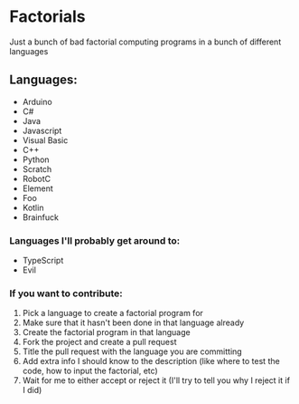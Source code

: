 # Factorials
Just a bunch of bad factorial computing programs in a bunch of different languages


## Languages:
* Arduino  
* C#  
* Java  
* Javascript  
* Visual Basic  
* C++  
* Python  
* Scratch  
* RobotC  
* Element  
* Foo  
* Kotlin
* Brainfuck

### Languages I'll probably get around to:
* TypeScript  
* Evil

### If you want to contribute:  
1. Pick a language to create a factorial program for
2. Make sure that it hasn't been done in that language already
3. Create the factorial program in that language
4. Fork the project and create a pull request
5. Title the pull request with the language you are committing
6. Add extra info I should know to the description (like where to test the code, how to input the factorial, etc)
7. Wait for me to either accept or reject it (I'll try to tell you why I reject it if I did)
